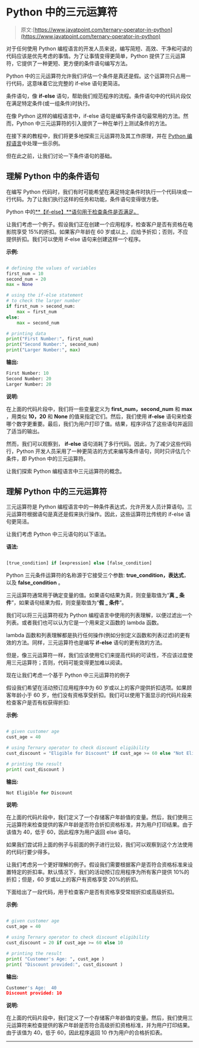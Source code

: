 # Python 中的三元运算符

> 原文:[https://www.javatpoint.com/ternary-operator-in-python](https://www.javatpoint.com/ternary-operator-in-python)

对于任何使用 Python 编程语言的开发人员来说，编写简短、高效、干净和可读的代码应该是优先考虑的事情。为了让事情变得更简单，Python 提供了三元运算符，它提供了一种更短、更方便的条件语句编写方法。

Python 中的三元运算符允许我们评估一个条件是真还是假。这个运算符只占用一行代码，这意味着它比完整的 if-else 语句更简洁。

条件语句，像 **if-else** 语句，帮助我们规范程序的流程。条件语句中的代码片段仅在满足特定条件(或一组条件)时执行。

在像 Python 这样的编程语言中，if-else 语句是编写条件语句最常用的方法。然而，Python 中三元运算符的引入提供了一种在单行上测试条件的方法。

在接下来的教程中，我们将更多地探索三元运算符及其工作原理，并在 [Python 编程语言](https://www.javatpoint.com/python-tutorial)中处理一些示例。

但在此之前，让我们讨论一下条件语句的基础。

## 理解 Python 中的条件语句

在编写 Python 代码时，我们有时可能希望在满足特定条件时执行一个代码块或一行代码。为了让我们执行这样的任务和功能，条件语句变得很方便。

Python 中的[**【if-else】**语句用于检查条件是否满足。](https://www.javatpoint.com/python-if-else)

让我们考虑一个例子。假设我们正在创建一个应用程序，检查客户是否有资格在电影院享受 15%的折扣。如果客户年龄在 60 岁或以上，应给予折扣；否则，不应提供折扣。我们可以使用 if-else 语句来创建这样一个程序。

**示例:**

```py

# defining the values of variables
first_num = 10
second_num = 20
max = None

# using the if-else statement
# to check the larger number
if first_num > second_num:
    max = first_num
else:
    max = second_num

# printing data
print("First Number:", first_num)
print("Second Number:", second_num)
print("Larger Number:", max)

```

**输出:**

```py
First Number: 10
Second Number: 20
Larger Number: 20

```

**说明:**

在上面的代码片段中，我们将一些变量定义为 **first_num，second_num** 和 **max** ，用类似 **10，20** 和 **None** 的值来指定它们。然后，我们使用 **if-else** 语句来检查哪个数字更重要。最后，我们为用户打印了值。结果，程序评估了这些语句并返回了适当的输出。

然而，我们可以观察到， **if-else** 语句消耗了多行代码。因此，为了减少这些代码行，Python 开发人员采用了一种更简洁的方式来编写条件语句，同时只评估几个条件，即 Python 中的三元运算符。

让我们探索 Python 编程语言中三元运算符的概念。

## 理解 Python 中的三元运算符

三元运算符是 Python 编程语言中的一种条件表达式，允许开发人员计算语句。三元运算符根据语句是真还是假来执行操作。因此，这些运算符比传统的 if-else 语句更简洁。

让我们考虑 Python 中三元语句的以下语法。

**语法:**

```py

[true_condition] if [expression] else [false_condition]

```

Python 三元条件运算符的名称源于它接受三个参数: **true_condition，表达式**，以及 **false_condition** 。

三元运算符通常用于确定变量的值。如果语句结果为真，则变量取值为“**真 _ 条件**”，如果语句结果为假，则变量取值为“**假 _ 条件**”。

我们可以将三元运算符视为 Python 编程语言中使用的列表理解，以便过滤出一个列表。或者我们也可以认为它是一个用来定义函数的 lambda 函数。

lambda 函数和列表理解都是执行任何操作(例如分别定义函数和列表过滤)的更有效的方法。同样，三元运算符也是编写 **if-else** 语句的更有效的方法。

但是，像三元运算符一样，我们应该使用它们来提高代码的可读性，不应该过度使用三元运算符；否则，代码可能变得更加难以阅读。

现在让我们考虑一个基于 Python 中三元运算符的例子

假设我们希望在活动预订应用程序中为 60 岁或以上的客户提供折扣选项。如果顾客年龄小于 60 岁，他们没有资格享受折扣。我们可以使用下面显示的代码片段来检查客户是否有权获得折扣:

**示例:**

```py

# given customer age
cust_age = 40

# using Ternary operator to check discount eligibility
cust_discount = "Eligible for Discount" if cust_age >= 60 else "Not Eligible for Discount"

# printing the result
print( cust_discount )

```

**输出:**

```py
Not Eligible for Discount

```

**说明:**

在上面的代码片段中，我们定义了一个存储客户年龄值的变量。然后，我们使用三元运算符来检查提供的客户年龄是否符合折扣资格标准，并为用户打印结果。由于该值为 40，低于 60，因此程序为用户返回 else 语句。

如果我们尝试将上面的例子与前面的例子进行比较，我们可以观察到这个方法使用的代码行要少得多。

让我们考虑另一个更好理解的例子。假设我们需要根据客户是否符合资格标准来设置特定的折扣率。默认情况下，我们的活动预订应用程序为所有客户提供 10%的折扣；但是，60 岁或以上的客户有资格享受 20%的折扣。

下面给出了一段代码，用于检查客户是否有资格享受常规折扣或高级折扣。

**示例:**

```py

# given customer age
cust_age = 40

# using Ternary operator to check discount eligibility
cust_discount = 20 if cust_age >= 60 else 10

# printing the result
print( "Customer's Age: ", cust_age )
print( "Discount provided:", cust_discount )

```

**输出:**

```py
Customer's Age:  40
Discount provided: 10

```

**说明:**

在上面的代码片段中，我们定义了一个存储客户年龄值的变量。然后，我们使用三元运算符来检查提供的客户年龄是否符合高级折扣资格标准，并为用户打印结果。由于该值为 40，低于 60，因此程序返回 10 作为用户的合格折扣表。

* * *